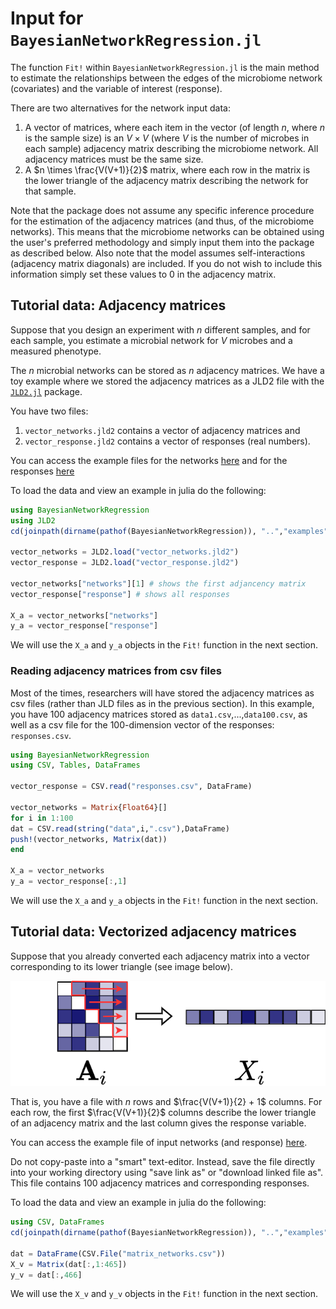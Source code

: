 # Input for `BayesianNetworkRegression.jl`

The function `Fit!` within `BayesianNetworkRegression.jl` is the main method to estimate the relationships between the edges of the microbiome network (covariates) and the variable of interest (response). 

There are two alternatives for the network input data:

1. A vector of matrices, where each item in the vector (of length $n$, where $n$ is the sample size) is an $V \times V$ (where $V$ is the number of microbes in each sample) adjacency matrix describing the microbiome network. All adjacency matrices must be the same size.
2. A $n \times \frac{V(V+1)}{2}$ matrix, where each row in the matrix is the lower triangle of the adjacency matrix describing the network for that sample.

Note that the package does not assume any specific inference procedure for the estimation of the adjacency matrices (and thus, of the microbiome networks). This means that the microbiome networks can be obtained using the user's preferred methodology and simply input them into the package as described below. Also note that the model assumes self-interactions (adjacency matrix diagonals) are included. If you do not wish to include this information simply set these values to 0 in the adjacency matrix.

## Tutorial data: Adjacency matrices 

Suppose that you design an experiment with $n$ different samples, and for each sample, you estimate a microbial network for $V$ microbes and a measured phenotype.

The $n$ microbial networks can be stored as $n$ adjacency matrices. We have a toy example where we stored the adjacency matrices as a JLD2 file with the [`JLD2.jl`](https://github.com/JuliaIO/JLD2.jl) package.

You have two files:
1. `vector_networks.jld2` contains a vector of adjacency matrices and
2. `vector_response.jld2` contains a vector of responses (real numbers).

You can access the example files for the networks 
[here](https://github.com/solislemuslab/BayesianNetworkRegression.jl/blob/main/examples/vector_networks.jld2)
and for the responses
[here](https://github.com/solislemuslab/BayesianNetworkRegression.jl/blob/main/examples/vector_response.jld2)

To load the data and view an example in julia do the following:
```julia
using BayesianNetworkRegression
using JLD2
cd(joinpath(dirname(pathof(BayesianNetworkRegression)), "..","examples"))

vector_networks = JLD2.load("vector_networks.jld2")
vector_response = JLD2.load("vector_response.jld2")

vector_networks["networks"][1] # shows the first adjancency matrix
vector_response["response"] # shows all responses

X_a = vector_networks["networks"]
y_a = vector_response["response"]
```

We will use the `X_a` and `y_a` objects in the `Fit!` function in the next section.

### Reading adjacency matrices from csv files

Most of the times, researchers will have stored the adjacency matrices as csv files (rather than JLD files as in the previous section). In this example, you have 100 adjacency matrices stored as `data1.csv`,...,`data100.csv`, as well as a csv file for the 100-dimension vector of the responses: `responses.csv`.

```julia
using BayesianNetworkRegression
using CSV, Tables, DataFrames

vector_response = CSV.read("responses.csv", DataFrame)

vector_networks = Matrix{Float64}[]
for i in 1:100
dat = CSV.read(string("data",i,".csv"),DataFrame)
push!(vector_networks, Matrix(dat))
end

X_a = vector_networks
y_a = vector_response[:,1]
```

We will use the `X_a` and `y_a` objects in the `Fit!` function in the next section.


## Tutorial data: Vectorized adjacency matrices

Suppose that you already converted each adjacency matrix into a vector corresponding to its lower triangle (see image below).

![transformA](../assets/transformA.png)

That is, you have a file with $n$ rows and $\frac{V(V+1)}{2} + 1$ columns. For each row, the first $\frac{V(V+1)}{2}$ columns describe the lower triangle of an adjacency matrix and the last column gives the response variable. 

You can access the example file of input networks (and response)
[here](https://github.com/solislemuslab/BayesianNetworkRegression.jl/blob/main/examples/matrix_networks.csv).

Do not copy-paste into a "smart" text-editor. Instead, save the file
directly into your working directory using "save link as" or "download linked file as".
This file contains 100 adjacency matrices and corresponding responses.

To load the data and view an example in julia do the following:
```julia
using CSV, DataFrames
cd(joinpath(dirname(pathof(BayesianNetworkRegression)), "..","examples"))

dat = DataFrame(CSV.File("matrix_networks.csv"))
X_v = Matrix(dat[:,1:465])
y_v = dat[:,466]
```

We will use the `X_v` and `y_v` objects in the `Fit!` function in the next section.
